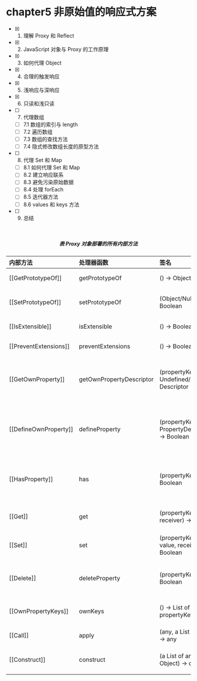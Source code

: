 # chapter5 非原始值的响应式方案

- [x] 1. 理解 Proxy 和 Reflect
- [x] 2. JavaScript 对象与 Proxy 的工作原理
- [x] 3. 如何代理 Object
- [x] 4. 合理的触发响应
- [x] 5. 浅响应与深响应
- [x] 6. 只读和浅只读
- [ ] 7. 代理数组
  - [ ] 7.1 数组的索引与 length
  - [ ] 7.2 遍历数组
  - [ ] 7.3 数组的查找方法
  - [ ] 7.4 隐式修改数组长度的原型方法
- [ ] 8. 代理 Set 和 Map
  - [ ] 8.1 如何代理 Set 和 Map
  - [ ] 8.2 建立响应联系
  - [ ] 8.3 避免污染原始数据
  - [ ] 8.4 处理 forEach
  - [ ] 8.5 迭代器方法
  - [ ] 8.6 values 和 keys 方法
- [ ] 9. 总结

<br>

##### <center>表 Proxy 对象部署的所有内部方法</center>
| 内部方法                | 处理器函数                | 签名                                            | 描述                       |
|  :---                 | :---                     | :---                                           | :---                      |
| [[GetPrototypeOf]]    | getPrototypeOf           | () -> Object/Null                              | 查明为该对象提供继承属性的对象 |
| [[SetPrototypeOf]]    | setPrototypeOf           | (Object/Null) -> Boolean                       | 将该对象与提供继承属性的另一个对象相关联 |
| [[IsExtensible]]      | isExtensible             | () -> Boolean                                  | 查明是否允许向该对象添加其他属性 |
| [[PreventExtensions]] | preventExtensions        | () -> Boolean                                  | 控制能否向该对象添加新属性 |
| [[GetOwnProperty]]    | getOwnPropertyDescriptor | (propertyKey) -> Undefined/Property Descriptor | 返回该对象自身属性的描述符，其键为 propertyKey，如果不存在这样的属性，则返回 undefined |
| [[DefineOwnProperty]] | defineProperty           | (propertyKey, PropertyDescriptor) -> Boolean   | 创建或更改自己的属性，其键为 propertyKey，以其具有由 PropertyDescriptor 描述的状态 |
| [[HasProperty]]       | has                      | (propertyKey) -> Boolean                       | 返回一个布尔值，指示该对象是否已经拥有键为 propertyKey 的自己的或者继承的属性 |
| [[Get]]               | get                      | (propertyKey, receiver) -> any                 | 从该对象返回键为 propertyKey 的属性的值 |
| [[Set]]               | set                      | (propertyKey, value, receiver) -> Boolean      | 将键值为 propertyKey 的属性的值设置为 value |
| [[Delete]]            | deleteProperty           | (propertyKey) -> Boolean                       | 从该对象中删除属于自身的键为 propertyKey 的属性 |
| [[OwnPropertyKeys]]   | ownKeys                  | () -> List of propertyKey                      | 返回一个 List，其元素都是对象自身的属性键 |
| [[Call]]              | apply                    | (any, a List of any) -> any                    | 将允许的代码与 this 对象关联 |
| [[Construct]]         | construct                | (a List of any, Object) -> object              | 创建一个对象，通过 new 运算符或 super 调用触发 |